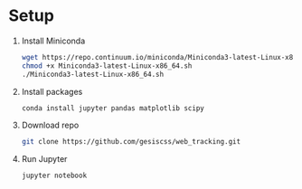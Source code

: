 # Setup


1. Install Miniconda
    ```bash
    wget https://repo.continuum.io/miniconda/Miniconda3-latest-Linux-x86_64.sh
    chmod +x Miniconda3-latest-Linux-x86_64.sh
    ./Miniconda3-latest-Linux-x86_64.sh
    ```
2. Install packages
    ```bash
    conda install jupyter pandas matplotlib scipy
    ```
3. Download repo
    ```bash
    git clone https://github.com/gesiscss/web_tracking.git
    ```
4. Run Jupyter
    ```bash
    jupyter notebook
    ```

